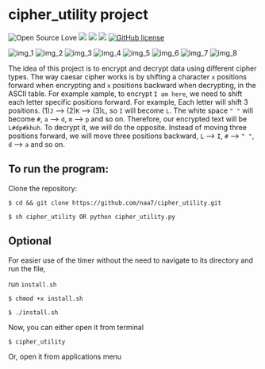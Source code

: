 # cipher_utility project

![Open Source Love](https://badges.frapsoft.com/os/v3/open-source.svg?v=103) <img src="https://cdn.rawgit.com/sindresorhus/awesome/d7305f38d29fed78fa85652e3a63e154dd8e8829/media/badge.svg"> <img src="https://img.shields.io/github/stars/naa-7/caesar_cipher?style=social"> <img src="https://img.shields.io/github/repo-size/naa-7/caesar_cipher"> [![GitHub license](https://img.shields.io/github/license/Naereen/StrapDown.js.svg)](https://github.com/naa-7/caesar_cipher/LICENSE)

![img_1](https://github.com/naa7/cipher_utility/blob/main/images/caesar_encryption.png) 
![img_2](https://github.com/naa7/cipher_utility/blob/main/images/caesar_decryption.png) 
![img_3](https://github.com/naa7/cipher_utility/blob/main/images/rot_encryption.png) 
![img_4](https://github.com/naa7/cipher_utility/blob/main/images/rot_decryption.png)
![img_5](https://github.com/naa7/cipher_utility/blob/main/images/vigenere_encryption.png)
![img_6](https://github.com/naa7/cipher_utility/blob/main/images/vigenere_decryption.png)
![img_7](https://github.com/naa7/cipher_utility/blob/main/images/monoalphabetic_encryption.png)
![img_8](https://github.com/naa7/cipher_utility/blob/main/images/monoalphabetic_decryption.png)


The idea of this project is to encrypt and decrypt data using different cipher types. The way caesar cipher works
is by shifting a character `x` positions forward when encrypting and `x` positions backward when decrypting, in
the ASCII table. For example xample, to encrypt `I am here`, we need to shift each letter specific positions
forward. For example, Each letter will shift 3 positions. (1)`J` --> (2)`K` --> (3)`L`, so `I` will become
`L`. The white space `" "` will become `#`, `a` --> `d`, `m` --> `p` and so on. Therefore, our encrypted 
text will be `L#dp#khuh`. To decrypt it, we will do the opposite. Instead of moving three positions 
forward, we will move three positions backward, `L` --> `I`, `#` --> `" "`, `d` --> `a` and so on.


## To run the program:

  Clone the repository:

    $ cd && git clone https://github.com/naa7/cipher_utility.git

    $ sh cipher_utility OR python cipher_utility.py

## Optional

For easier use of the timer without the need to navigate to its directory and run the file,

run `install.sh`

    $ chmod +x install.sh 
   
    $ ./install.sh

Now, you can either open it from terminal

    $ cipher_utility

Or, open it from applications menu
